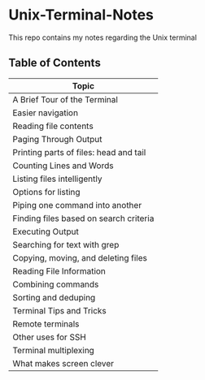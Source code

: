 # Unix-Terminal-Notes
This repo contains my notes regarding the Unix terminal

## Table of Contents
Topic | 
| ------------- | 
|A Brief Tour of the Terminal|
|Easier navigation|
|Reading file contents|
|Paging Through Output|
|Printing parts of files: head and tail|
|Counting Lines and Words|
|Listing files intelligently|
|Options for listing|
|Piping one command into another|
|Finding files based on search criteria|
|Executing Output|
|Searching for text with grep|
|Copying, moving, and deleting files|
|Reading File Information|
|Combining commands|
|Sorting and de­duping|
|Terminal Tips and Tricks|
|Remote terminals|
|Other uses for SSH|
|Terminal multiplexing|
|What makes screen clever|
